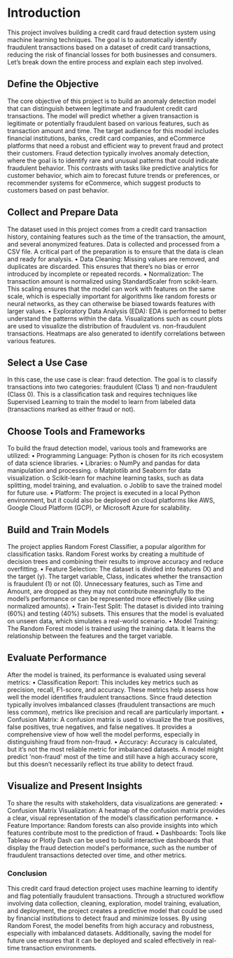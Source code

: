# Introduction
This project involves building a credit card fraud detection system using machine learning techniques. The goal is to automatically identify fraudulent transactions based on a dataset of credit card transactions, reducing the risk of financial losses for both businesses and consumers. Let’s break down the entire process and explain each step involved.
## Define the Objective
The core objective of this project is to build an anomaly detection model that can distinguish between legitimate and fraudulent credit card transactions. The model will predict whether a given transaction is legitimate or potentially fraudulent based on various features, such as transaction amount and time. The target audience for this model includes financial institutions, banks, credit card companies, and eCommerce platforms that need a robust and efficient way to prevent fraud and protect their customers.
Fraud detection typically involves anomaly detection, where the goal is to identify rare and unusual patterns that could indicate fraudulent behavior. This contrasts with tasks like predictive analytics for customer behavior, which aim to forecast future trends or preferences, or recommender systems for eCommerce, which suggest products to customers based on past behavior.
## Collect and Prepare Data
The dataset used in this project comes from a credit card transaction history, containing features such as the time of the transaction, the amount, and several anonymized features. Data is collected and processed from a CSV file. A critical part of the preparation is to ensure that the data is clean and ready for analysis.
•	Data Cleaning: Missing values are removed, and duplicates are discarded. This ensures that there’s no bias or error introduced by incomplete or repeated records.
•	Normalization: The transaction amount is normalized using StandardScaler from scikit-learn. This scaling ensures that the model can work with features on the same scale, which is especially important for algorithms like random forests or neural networks, as they can otherwise be biased towards features with larger values.
•	Exploratory Data Analysis (EDA): EDA is performed to better understand the patterns within the data. Visualizations such as count plots are used to visualize the distribution of fraudulent vs. non-fraudulent transactions. Heatmaps are also generated to identify correlations between various features.
## Select a Use Case
In this case, the use case is clear: fraud detection. The goal is to classify transactions into two categories: fraudulent (Class 1) and non-fraudulent (Class 0). This is a classification task and requires techniques like Supervised Learning to train the model to learn from labeled data (transactions marked as either fraud or not).
## Choose Tools and Frameworks
To build the fraud detection model, various tools and frameworks are utilized:
•	Programming Language: Python is chosen for its rich ecosystem of data science libraries.
•	Libraries:
o	NumPy and pandas for data manipulation and processing.
o	Matplotlib and Seaborn for data visualization.
o	Scikit-learn for machine learning tasks, such as data splitting, model training, and evaluation.
o	Joblib to save the trained model for future use.
•	Platform: The project is executed in a local Python environment, but it could also be deployed on cloud platforms like AWS, Google Cloud Platform (GCP), or Microsoft Azure for scalability.
## Build and Train Models
The project applies Random Forest Classifier, a popular algorithm for classification tasks. Random Forest works by creating a multitude of decision trees and combining their results to improve accuracy and reduce overfitting.
•	Feature Selection: The dataset is divided into features (X) and the target (y). The target variable, Class, indicates whether the transaction is fraudulent (1) or not (0). Unnecessary features, such as Time and Amount, are dropped as they may not contribute meaningfully to the model’s performance or can be represented more effectively (like using normalized amounts).
•	Train-Test Split: The dataset is divided into training (60%) and testing (40%) subsets. This ensures that the model is evaluated on unseen data, which simulates a real-world scenario.
•	Model Training: The Random Forest model is trained using the training data. It learns the relationship between the features and the target variable.
## Evaluate Performance
After the model is trained, its performance is evaluated using several metrics:
•	Classification Report: This includes key metrics such as precision, recall, F1-score, and accuracy. These metrics help assess how well the model identifies fraudulent transactions. Since fraud detection typically involves imbalanced classes (fraudulent transactions are much less common), metrics like precision and recall are particularly important.
•	Confusion Matrix: A confusion matrix is used to visualize the true positives, false positives, true negatives, and false negatives. It provides a comprehensive view of how well the model performs, especially in distinguishing fraud from non-fraud.
•	Accuracy: Accuracy is calculated, but it’s not the most reliable metric for imbalanced datasets. A model might predict 'non-fraud' most of the time and still have a high accuracy score, but this doesn’t necessarily reflect its true ability to detect fraud.
## Visualize and Present Insights
To share the results with stakeholders, data visualizations are generated:
•	Confusion Matrix Visualization: A heatmap of the confusion matrix provides a clear, visual representation of the model’s classification performance.
•	Feature Importance: Random forests can also provide insights into which features contribute most to the prediction of fraud.
•	Dashboards: Tools like Tableau or Plotly Dash can be used to build interactive dashboards that display the fraud detection model's performance, such as the number of fraudulent transactions detected over time, and other metrics.
### Conclusion
This credit card fraud detection project uses machine learning to identify and flag potentially fraudulent transactions. Through a structured workflow involving data collection, cleaning, exploration, model training, evaluation, and deployment, the project creates a predictive model that could be used by financial institutions to detect fraud and minimize losses. By using Random Forest, the model benefits from high accuracy and robustness, especially with imbalanced datasets. Additionally, saving the model for future use ensures that it can be deployed and scaled effectively in real-time transaction environments.


